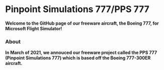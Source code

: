 # Pinpoint Simulations 777/PPS 777

**Welcome to the GitHub page of our freeware aircraft, the Boeing 777, for Microsoft Flight Simulator!**

### About

**In March of 2021, we annouced our freeware project called the PPS 777 (Pinpoint Simulations 777) which is based off the Boeing 777-300ER aircraft.**
